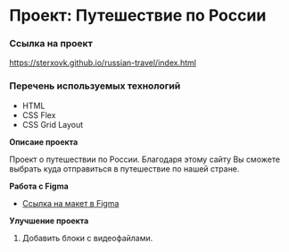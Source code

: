 # Проект: Путешествие по России

### Ссылка на проект
https://sterxovk.github.io/russian-travel/index.html

### Перечень используемых технологий
* HTML
* CSS Flex
* CSS Grid Layout

**Описаие проекта**

Проект о путешествии по России. Благодаря этому сайту Вы сможете выбрать куда отправиться в путешествие по нашей стране.

**Работа с Figma**

* [Ссылка на макет в Figma](https://www.figma.com/file/5S2WSbEFL6awjVWJ0NWL8Q/Sprint-3_-Russia-_-desktop-mobile?node-id=28503%3A0)

**Улучшение проекта**
1. Добавить блоки с видеофайлами.
